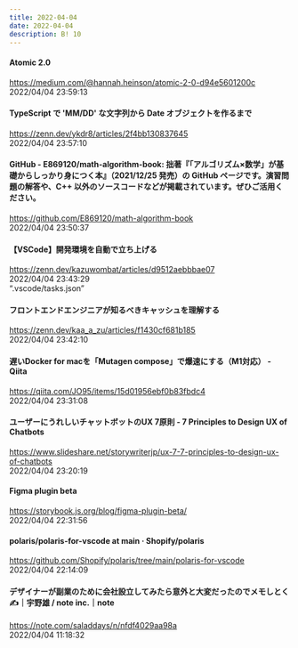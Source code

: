 ```yaml
---
title: 2022-04-04
date: 2022-04-04
description: B! 10
---
```


#### Atomic 2.0
https://medium.com/@hannah.heinson/atomic-2-0-d94e5601200c<br>
2022/04/04 23:59:13<br>


#### TypeScript で 'MM/DD' な文字列から Date オブジェクトを作るまで
https://zenn.dev/ykdr8/articles/2f4bb130837645<br>
2022/04/04 23:57:10<br>


#### GitHub - E869120/math-algorithm-book: 拙著『「アルゴリズム×数学」が基礎からしっかり身につく本』（2021/12/25 発売）の GitHub ページです。演習問題の解答や、C++ 以外のソースコードなどが掲載されています。ぜひご活用ください。
https://github.com/E869120/math-algorithm-book<br>
2022/04/04 23:50:37<br>


#### 【VSCode】開発環境を自動で立ち上げる
https://zenn.dev/kazuwombat/articles/d9512aebbbae07<br>
2022/04/04 23:43:29<br>
“.vscode/tasks.json”


#### フロントエンドエンジニアが知るべきキャッシュを理解する
https://zenn.dev/kaa_a_zu/articles/f1430cf681b185<br>
2022/04/04 23:42:10<br>


#### 遅いDocker for macを「Mutagen compose」で爆速にする（M1対応） - Qiita
https://qiita.com/JO95/items/15d01956ebf0b83fbdc4<br>
2022/04/04 23:31:08<br>


#### ユーザーにうれしいチャットボットのUX 7原則 - 7 Principles to Design UX of Chatbots
https://www.slideshare.net/storywriterjp/ux-7-7-principles-to-design-ux-of-chatbots<br>
2022/04/04 23:20:19<br>


#### Figma plugin beta
https://storybook.js.org/blog/figma-plugin-beta/<br>
2022/04/04 22:31:56<br>


#### polaris/polaris-for-vscode at main · Shopify/polaris
https://github.com/Shopify/polaris/tree/main/polaris-for-vscode<br>
2022/04/04 22:14:09<br>


#### デザイナーが副業のために会社設立してみたら意外と大変だったのでメモしとく✍｜宇野雄 / note inc.｜note
https://note.com/saladdays/n/nfdf4029aa98a<br>
2022/04/04 11:18:32<br>



